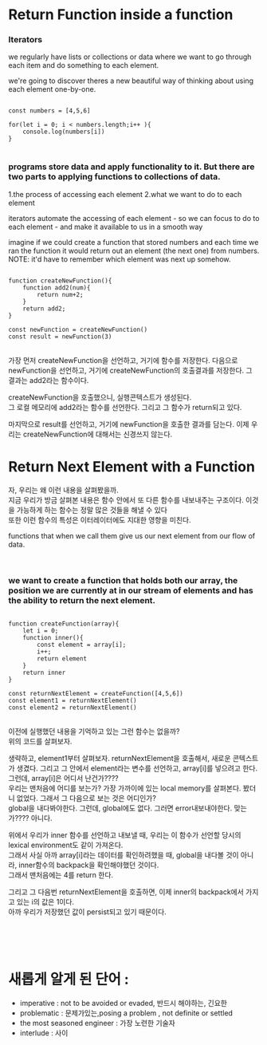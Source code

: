 # Return Function inside a function

### Iterators

we regularly have lists or collections or data where we want to go through each item and do something to each element.

we're going to discover theres a new beautiful way of thinking about using each element one-by-one.

<pre>
<code>
const numbers = [4,5,6]

for(let i = 0; i < numbers.length;i++ ){
    console.log(numbers[i])
}
</code>
</pre>

### programs store data and apply functionality to it. But there are two parts to applying functions to collections of data.

1.the process of accessing each element
2.what we want to do to each element

iterators automate the accessing of each element - so we can focus to do to each element - and make it available to us in a smooth way

imagine if we could create a function that stored numbers and each time we ran the function it would return out an element (the next one) from numbers. NOTE: it'd have to remember which element was next up somehow.

<pre>
<code>
function createNewFunction(){
    function add2(num){
        return num+2;
    }
    return add2;
}

const newFunction = createNewFunction()
const result = newFunction(3)
</code>
</pre>

가장 먼저 createNewFunction을 선언하고, 거기에 함수를 저장한다.
다음으로 newFunction을 선언하고, 거기에 createNewFunction의 호출결과를 저장한다. 그 결과는 add2라는 함수이다.

createNewFunction을 호출했으니, 실행콘텍스트가 생성된다.  
그 로컬 메모리에 add2라는 함수를 선언한다. 그리고 그 함수가 return되고 있다.

마지막으로 result를 선언하고, 거기에 newFunction을 호출한 결과를 담는다.
이제 우리는 createNewFunction에 대해서는 신경쓰지 않는다.

# Return Next Element with a Function

자, 우리는 왜 이런 내용을 살펴봤을까.  
지금 우리가 방금 살펴본 내용은 함수 안에서 또 다른 함수를 내보내주는 구조이다.
이것을 가능하게 하는 함수는 정말 많은 것들을 해낼 수 있다  
또한 이런 함수의 특성은 이터레이터에도 지대한 영향을 미친다.

functions that when we call them give us our next element from our flow of data.

<br>

### we want to create a function that holds both our array, the position we are currently at in our stream of elements and has the ability to return the next element.

<pre>
<code>
function createFunction(array){
    let i = 0;
    function inner(){
        const element = array[i];
        i++;
        return element
    }
    return inner
}

const returnNextElement = createFunction([4,5,6])
const element1 = returnNextElement()
const element2 = returnNextElement()
</code>
</pre>

이전에 실행했던 내용을 기억하고 있는 그런 함수는 없을까?  
위의 코드를 살펴보자.

생략하고, element1부터 살펴보자.
returnNextElement을 호출해서, 새로운 콘텍스트가 생겼다.
그리고 그 안에서 element라는 변수를 선언하고, array[i]를 넣으려고 한다.
그런데, array[i]은 어디서 난건가????  
우리는 맨처음에 어디를 보는가?
가장 가까이에 있는 local memory를 살펴본다. 봤더니 없었다.
그래서 그 다음으로 보는 것은 어디인가?  
global을 내다봐야한다.
그런데, global에도 없다. 그러면 error내보내야한다. 맞는가???? 아니다.

위에서 우리가 inner 함수를 선언하고 내보낼 때,
우리는 이 함수가 선언할 당시의 lexical environment도 같이 가져온다.  
그래서 사실 아까 array[i]라는 데이터를 확인하려했을 때,
global을 내다볼 것이 아니라, inner함수의 backpack을 확인해야했던 것이다.  
그래서 맨처음에는 4를 return 한다.

그리고 그 다음번 returnNextElement을 호출하면,
이제 inner의 backpack에서 가지고 있는 i의 값은 1이다.  
아까 우리가 저장했던 값이 persist되고 있기 때문이다.

<br>
<br>
<br>

# 새롭게 알게 된 단어 :

- imperative : not to be avoided or evaded, 반드시 해야하는, 긴요한
- problematic : 문제가있는,posing a problem , not definite or settled
- the most seasoned engineer : 가장 노련한 기술자
- interlude : 사이

